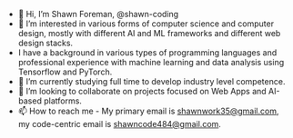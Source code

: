 - 👋 Hi, I’m Shawn Foreman, @shawn-coding
- 👀 I’m interested in various forms of computer science and computer design, mostly with different AI and ML frameworks and different web design stacks.
- I have a background in various types of programming languages and professional experience with machine learning and data analysis using Tensorflow and PyTorch.
- 🌱 I’m currently studying full time to develop industry level competence.
- 💞️ I’m looking to collaborate on projects focused on Web Apps and AI-based platforms.
- 📫 How to reach me - My primary email is shawnwork35@gmail.com, my code-centric email is shawncode484@gmail.com.

<!---
shawn-coding/shawn-coding is a ✨ special ✨ repository because its `README.md` (this file) appears on your GitHub profile.
You can click the Preview link to take a look at your changes.
--->
